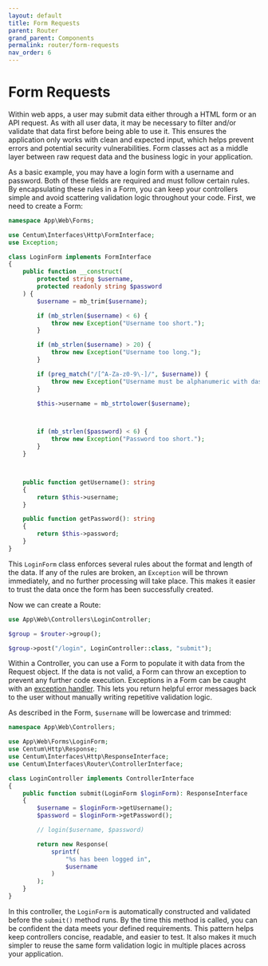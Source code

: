 ```yaml
---
layout: default
title: Form Requests
parent: Router
grand_parent: Components
permalink: router/form-requests
nav_order: 6
---
```




# Form Requests

Within web apps, a user may submit data either through a HTML form or an API request.
As with all user data, it may be necessary to filter and/or validate that data first before being able to use it.
This ensures the application only works with clean and expected input, which helps prevent errors and potential security vulnerabilities.
Form classes act as a middle layer between raw request data and the business logic in your application.

As a basic example, you may have a login form with a username and password.
Both of these fields are required and must follow certain rules.
By encapsulating these rules in a Form, you can keep your controllers simple and avoid scattering validation logic throughout your code.
First, we need to create a Form:

```php
namespace App\Web\Forms;

use Centum\Interfaces\Http\FormInterface;
use Exception;

class LoginForm implements FormInterface
{
    public function __construct(
        protected string $username,
        protected readonly string $password
    ) {
        $username = mb_trim($username);

        if (mb_strlen($username) < 6) {
            throw new Exception("Username too short.");
        }

        if (mb_strlen($username) > 20) {
            throw new Exception("Username too long.");
        }

        if (preg_match("/[^A-Za-z0-9\-]/", $username)) {
            throw new Exception("Username must be alphanumeric with dashes.");
        }

        $this->username = mb_strtolower($username);



        if (mb_strlen($password) < 6) {
            throw new Exception("Password too short.");
        }
    }



    public function getUsername(): string
    {
        return $this->username;
    }

    public function getPassword(): string
    {
        return $this->password;
    }
}
```

This `LoginForm` class enforces several rules about the format and length of the data.
If any of the rules are broken, an `Exception` will be thrown immediately, and no further processing will take place.
This makes it easier to trust the data once the form has been successfully created.

Now we can create a Route:

```php
use App\Web\Controllers\LoginController;

$group = $router->group();

$group->post("/login", LoginController::class, "submit");
```

Within a Controller, you can use a Form to populate it with data from the Request object.
If the data is not valid, a Form can throw an exception to prevent any further code execution.
Exceptions in a Form can be caught with an [exception handler](exception-handlers.md).
This lets you return helpful error messages back to the user without manually writing repetitive validation logic.

As described in the Form, `$username` will be lowercase and trimmed:

```php
namespace App\Web\Controllers;

use App\Web\Forms\LoginForm;
use Centum\Http\Response;
use Centum\Interfaces\Http\ResponseInterface;
use Centum\Interfaces\Router\ControllerInterface;

class LoginController implements ControllerInterface
{
    public function submit(LoginForm $loginForm): ResponseInterface
    {
        $username = $loginForm->getUsername();
        $password = $loginForm->getPassword();

        // login($username, $password)

        return new Response(
            sprintf(
                "%s has been logged in",
                $username
            )
        );
    }
}
```

In this controller, the `LoginForm` is automatically constructed and validated before the `submit()` method runs.
By the time this method is called, you can be confident the data meets your defined requirements.
This pattern helps keep controllers concise, readable, and easier to test.
It also makes it much simpler to reuse the same form validation logic in multiple places across your application.
